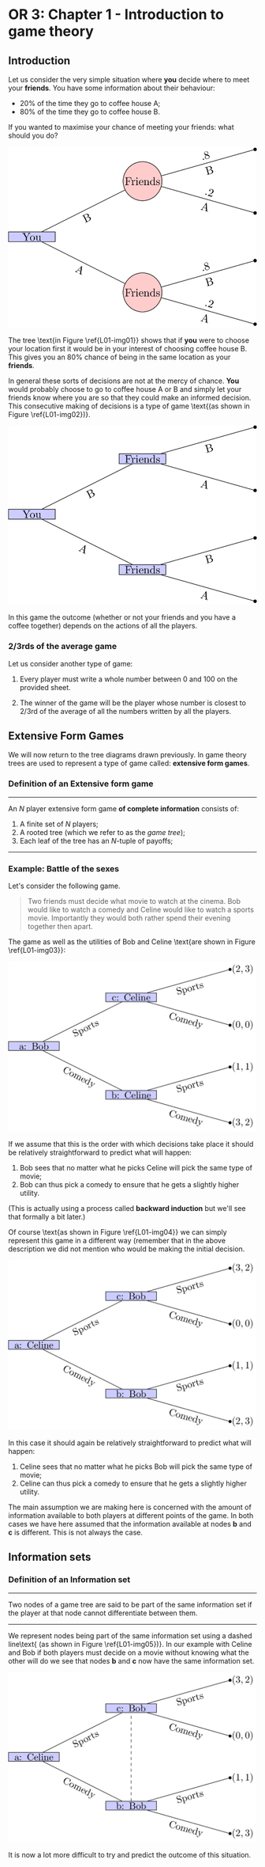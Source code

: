 # OR 3: Chapter 1 - Introduction to game theory
## Introduction

Let us consider the very simple situation where **you** decide where to meet your **friends**. You have some information about their behaviour:

- 20% of the time they go to coffee house A;
- 80% of the time they go to coffee house B.

If you wanted to maximise your chance of meeting your friends: what should you do?

![A simple decision tree\label{L01-img01}](images/L01-img01.png)

The tree \text{in Figure \ref{L01-img01}} shows that if **you** were to choose your location first it would be in your interest of choosing coffee house B. This gives you an 80% chance of being in the same location as your **friends**.

In general these sorts of decisions are not at the mercy of chance. **You** would probably choose to go to coffee house A or B and simply let your friends know where you are so that they could make an informed decision. This consecutive making of decisions is a type of game \text{(as shown in Figure \ref{L01-img02})}.

![Consecutive decisions\label{L01-img02}](images/L01-img02.png)

In this game the outcome (whether or not your friends and you have a coffee together) depends on the actions of all the players.

### 2/3rds of the average game

Let us consider another type of game:

1. Every player must write a whole number between 0 and 100 on the provided sheet.

2. The winner of the game will be the player whose number is closest to 2/3rd of the average of all the numbers written by all the players.

## Extensive Form Games

We will now return to the tree diagrams drawn previously. In game theory trees are used to represent a type of game called: **extensive form games**.

### Definition of an Extensive form game

---

An $N$ player extensive form game **of complete information** consists of:

1. A finite set of $N$ players;
2. A rooted tree (which we refer to as the _game tree_);
3. Each leaf of the tree has an $N$-tuple of payoffs;

---

### Example: Battle of the sexes

Let's consider the following game.

> Two friends must decide what movie to watch at the cinema. Bob would like to watch a comedy and Celine would like to watch a sports movie. Importantly they would both rather spend their evening together then apart.

The game as well as the utilities of Bob and Celine \text{are shown in Figure \ref{L01-img03}}:

![Bob and Celine\label{L01-img03}](images/L01-img03.png)

If we assume that this is the order with which decisions take place it should be relatively straightforward to predict what will happen:

1. Bob sees that no matter what he picks Celine will pick the same type of movie;
2. Bob can thus pick a comedy to ensure that he gets a slightly higher utility.

(This is actually using a process called **backward induction** but we'll see that formally a bit later.)

Of course \text{as shown in Figure \ref{L01-img04}} we can simply represent this game in a different way (remember that in the above description we did not mention who would be making the initial decision.

![Celine and Bob\label{L01-img04}](images/L01-img04.png)

In this case it should again be relatively straightforward to predict what will happen:

1. Celine sees that no matter what he picks Bob will pick the same type of movie;
2. Celine can thus pick a comedy to ensure that he gets a slightly higher utility.

The main assumption we are making here is concerned with the amount of information available to both players at different points of the game. In both cases we have here assumed that the information available at nodes **b** and **c** is different. This is not always the case.

## Information sets


### Definition of an Information set

---

Two nodes of a game tree are said to be part of the same information set if the player at that node cannot differentiate between them.

---

We represent nodes being part of the same information set using a dashed line\text{ (as shown in Figure \ref{L01-img05})}. In our example with Celine and Bob if both players must decide on a movie without knowing what the other will do we see that nodes **b** and **c** now have the same information set.

![Celine and Bob with Information Set\label{L01-img05}](images/L01-img05.png)

It is now a lot more difficult to try and predict the outcome of this situation.

